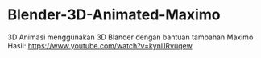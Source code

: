 # Blender-3D-Animated-Maximo
3D Animasi menggunakan 3D Blander dengan bantuan tambahan Maximo
Hasil: https://www.youtube.com/watch?v=kynl1Rvuqew
